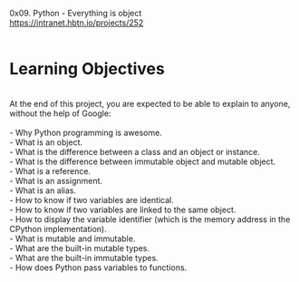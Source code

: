 0x09. Python - Everything is object<br>
https://intranet.hbtn.io/projects/252<br>
<br>
# Learning Objectives<br>
<br>
At the end of this project, you are expected to be able to explain to anyone, without the help of Google:<br>
<br>
- Why Python programming is awesome.<br>
- What is an object.<br>
- What is the difference between a class and an object or instance.<br>
- What is the difference between immutable object and mutable object.<br>
- What is a reference.<br>
- What is an assignment.<br>
- What is an alias.<br>
- How to know if two variables are identical.<br>
- How to know if two variables are linked to the same object.<br>
- How to display the variable identifier (which is the memory address in the CPython implementation).<br>
- What is mutable and immutable.<br>
- What are the built-in mutable types.<br>
- What are the built-in immutable types.<br>
- How does Python pass variables to functions.<br>
<br>
